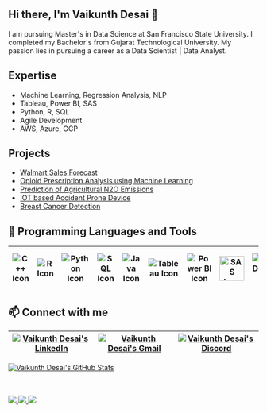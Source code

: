 <!--
**vaikunthd/vaikunthd** is a ✨ _special_ ✨ repository because its `README.md` (this file) appears on your GitHub profile.

Here are some ideas to get you started:

- 🔭 I’m currently working on ...
- 🌱 I’m currently learning ...
- 👯 I’m looking to collaborate on ...
- 🤔 I’m looking for help with ...
- 💬 Ask me about ...
- 📫 How to reach me: ...
- 😄 Pronouns: ...
- ⚡ Fun fact: ...
-->
## Hi there, I'm Vaikunth Desai 👋

I am pursuing Master's in Data Science at San Francisco State University. I completed my Bachelor's from Gujarat Technological University. My passion lies in pursuing a career as a Data Scientist | Data Analyst.


## Expertise

* Machine Learning, Regression Analysis, NLP
* Tableau, Power BI, SAS
* Python, R, SQL
* Agile Development
* AWS, Azure, GCP

## Projects

* [Walmart Sales Forecast](https://github.com/vaikunthd/Walmart-Sales-Forecast)
* [Opioid Prescription Analysis using Machine Learning](https://github.com/vaikunthd/Opioid-Prescription-Analysis-using-Machine-Learning)
* [Prediction of Agricultural N2O Emissions](https://github.com/vaikunthd/Prediction-of-Agricultural-N2O-Emissions)
* [IOT based Accident Prone Device](https://github.com/vaikunthd/IOT-based-Accident-Prone-Device)
* [Breast Cancer Detection](https://github.com/vaikunthd/Breast-Cancer-Detection)



## :rocket: Programming Languages and Tools

|<img align="center" alt="C++ Icon" src="https://img.icons8.com/?size=50&id=TpULddJc4gTh&format=png"/>|<img align="center" alt="R Icon" src="https://img.icons8.com/?size=50&id=CLvQeiwFpit4&format=png"/>|<img align="center" alt="Python Icon" src="https://img.icons8.com/dusk/50/000000/python.png"/>|<img align="center" alt="SQL Icon" src="https://img.icons8.com/?size=50&id=UFF3hmipmJ2V&format=png"/>|<img align="center" alt="Java Icon" src="https://img.icons8.com/dusk/50/000000/java-coffee-cup-logo.png"/>|<img align="center" alt="Tableau Icon" src="https://img.icons8.com/?size=50&id=9Kvi1p1F0tUo&format=png"/>|<img align="center" alt="Power BI Icon" src="https://img.icons8.com/?size=50&id=70667&format=png"/>|<img align="center" alt="SAS Icon" src="https://www.sas.com/content/dam/SAS/images/logos/saslogos/sas-logo-0766d1.png" height="50" width="50" />|<img align="center" alt="Agile Development Icon" src="https://img.icons8.com/?size=50&id=1MEnLo2pIW7O&format=png"/>|<img align="center" alt="Android Studio Icon" src="https://img.icons8.com/?size=50&id=EgOU93v1DHjU&format=png"/>|<img align="center" alt="AWS Icon" src="https://img.icons8.com/?size=50&id=33039&format=png"/>|<img align="center" alt="Azure Icon" src="https://img.icons8.com/?size=50&id=VLKafOkk3sBX&format=png"/>|<img align="center" alt="GCP Icon" src="https://img.icons8.com/?size=50&id=WHRLQdbEXQ16&format=png"/>|<img align="center" alt="Oracle SQL Icon" src="https://img.icons8.com/?size=50&id=8ljTDYUEydbJ&format=png"/>|<img align="center" alt="Oracle Icon" src="https://img.icons8.com/?size=50&id=39913&format=png"/>|<img align="center" alt="Hadoop Icon" src="https://img.icons8.com/?size=50&id=69132&format=png"/>
|:---:|:---:|:---:|:---:|:---:|:---:|:---:|:---:|:---:|:---:|:---:|:---:|:---:|:---:|:---:|:---:|


## 📫 Connect with me

|<a href="www.linkedin.com/in/vaikunth-desai"><img align="center" alt="Vaikunth Desai's LinkedIn" src="https://img.icons8.com/bubbles/50/000000/linkedin.png"/></a>|<a href="mailto:vdclassifier@gmail.com"><img align="center" alt="Vaikunth Desai's Gmail" src="https://img.icons8.com/bubbles/50/000000/gmail.png"/></a>|<a href="discordapp.com/users/vudesai#6786"><img align="center" alt="Vaikunth Desai's Discord" src="https://img.icons8.com/bubbles/50/000000/discord.png" /></a>|
|:---:|:---:|:---:|



  <a href="https://github.com/bobypanchal" class="rich-diff-level-one">
    <img src="https://github-readme-stats.vercel.app/api?username=vaikunthd&title_color=333&text_color=777&show_icons=true" alt="Vaikunth Desai's GitHub Stats" >
  </a>
  
<br><br>
  <a href="https://badges.pufler.dev">
    <img src="https://badges.pufler.dev/visits/vaikunthd/vaikunthd?style=flat-square&color=blue&logo=github">
  </a>
  <a href="https://badges.pufler.dev">
    <img src="https://badges.pufler.dev/years/vaikunthd?style=flat-square&color=blue&logo=github">
  </a>
  <a href="https://badges.pufler.dev">
    <img src="https://badges.pufler.dev/repos/vaikunthd?style=flat-square&color=blue&logo=github">
  </a>



